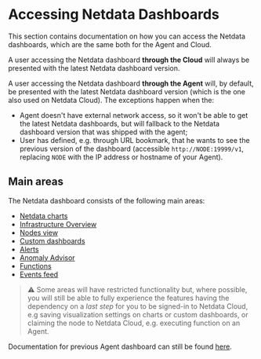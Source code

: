 # Accessing Netdata Dashboards

This section contains documentation on how you can access the Netdata dashboards, which are the same both for the Agent and Cloud.

A user accessing the Netdata dashboard **through the Cloud** will always be presented with the latest Netdata dashboard version.

A user accessing the Netdata dashboard **through the Agent** will, by default, be presented with the latest Netdata dashboard version (which is the one also used on Netdata Cloud).
The exceptions happen when the:
* Agent doesn't have external network access, so it won't be able to get the latest Netdata dashboards, but will fallback to the Netdata dashboard version that 
was shipped with the agent;
* User has defined, e.g. through URL bookmark, that he wants to see the previous version of the dashboard (accessible `http://NODE:19999/v1`, replacing `NODE` with the IP address or hostname of your Agent). 

## Main areas

The Netdata dashboard consists of the following main areas:
* [Netdata charts](https://github.com/netdata/netdata/blob/master/docs/cloud/visualize/interact-new-charts.md)
* [Infrastructure Overview](https://github.com/netdata/netdata/blob/master/docs/visualize/overview-infrastructure.md)
* [Nodes view](https://github.com/netdata/netdata/blob/master/docs/cloud/visualize/nodes.md)
* [Custom dashboards](https://learn.netdata.cloud/docs/visualizations/custom-dashboards)
* [Alerts](https://github.com/netdata/netdata/blob/master/docs/monitor/view-active-alarms.md)
* [Anomaly Advisor](https://github.com/netdata/netdata/blob/master/docs/cloud/insights/anomaly-advisor.md)
* [Functions](https://github.com/netdata/netdata/blob/master/docs/cloud/netdata-functions.md)
* [Events feed](https://github.com/netdata/netdata/blob/master/docs/cloud/insights/events-feed.md)

> ⚠️ Some areas will have restricted functionality but, where possible, you will still be able to fully experience the features having the dependency on a _last step_ for you to be signed-in to Netdata Cloud, e.g saving visualization settings on charts or custom dashboards, or claiming the node to Netdata Cloud, e.g. executing function on an Agent.


Documentation for previous Agent dashboard can still be found [here](https://github.com/netdata/netdata/blob/master/web/gui/README.md).